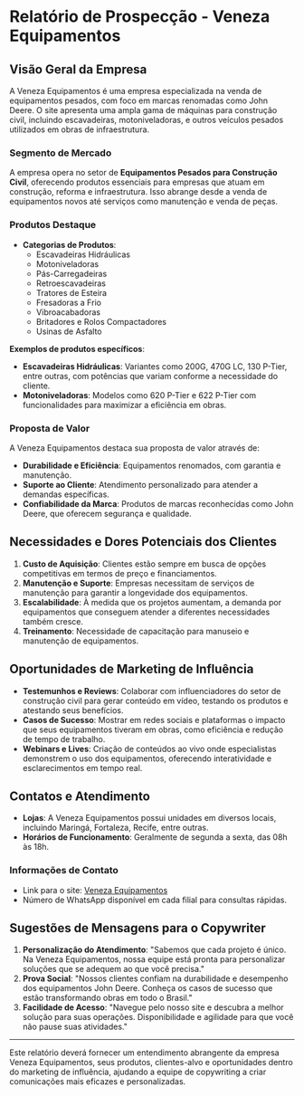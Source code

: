 # Relatório de Prospecção - Veneza Equipamentos

## Visão Geral da Empresa
A Veneza Equipamentos é uma empresa especializada na venda de equipamentos pesados, com foco em marcas renomadas como John Deere. O site apresenta uma ampla gama de máquinas para construção civil, incluindo escavadeiras, motoniveladoras, e outros veículos pesados utilizados em obras de infraestrutura.

### Segmento de Mercado
A empresa opera no setor de **Equipamentos Pesados para Construção Civil**, oferecendo produtos essenciais para empresas que atuam em construção, reforma e infraestrutura. Isso abrange desde a venda de equipamentos novos até serviços como manutenção e venda de peças.

### Produtos Destaque
- **Categorias de Produtos**:
  - Escavadeiras Hidráulicas
  - Motoniveladoras
  - Pás-Carregadeiras
  - Retroescavadeiras
  - Tratores de Esteira
  - Fresadoras a Frio
  - Vibroacabadoras
  - Britadores e Rolos Compactadores
  - Usinas de Asfalto

**Exemplos de produtos específicos**:
- **Escavadeiras Hidráulicas**: Variantes como 200G, 470G LC, 130 P-Tier, entre outras, com potências que variam conforme a necessidade do cliente.
- **Motoniveladoras**: Modelos como 620 P-Tier e 622 P-Tier com funcionalidades para maximizar a eficiência em obras.

### Proposta de Valor
A Veneza Equipamentos destaca sua proposta de valor através de:
- **Durabilidade e Eficiência**: Equipamentos renomados, com garantia e manutenção.
- **Suporte ao Cliente**: Atendimento personalizado para atender a demandas específicas.
- **Confiabilidade da Marca**: Produtos de marcas reconhecidas como John Deere, que oferecem segurança e qualidade.

## Necessidades e Dores Potenciais dos Clientes
1. **Custo de Aquisição**: Clientes estão sempre em busca de opções competitivas em termos de preço e financiamentos.
2. **Manutenção e Suporte**: Empresas necessitam de serviços de manutenção para garantir a longevidade dos equipamentos.
3. **Escalabilidade**: À medida que os projetos aumentam, a demanda por equipamentos que conseguem atender a diferentes necessidades também cresce.
4. **Treinamento**: Necessidade de capacitação para manuseio e manutenção de equipamentos.

## Oportunidades de Marketing de Influência
- **Testemunhos e Reviews**: Colaborar com influenciadores do setor de construção civil para gerar conteúdo em vídeo, testando os produtos e atestando seus benefícios.
- **Casos de Sucesso**: Mostrar em redes sociais e plataformas o impacto que seus equipamentos tiveram em obras, como eficiência e redução de tempo de trabalho.
- **Webinars e Lives**: Criação de conteúdos ao vivo onde especialistas demonstrem o uso dos equipamentos, oferecendo interatividade e esclarecimentos em tempo real.

## Contatos e Atendimento
- **Lojas**: A Veneza Equipamentos possui unidades em diversos locais, incluindo Maringá, Fortaleza, Recife, entre outras.
- **Horários de Funcionamento**: Geralmente de segunda a sexta, das 08h às 18h.

### Informações de Contato
- Link para o site: [Veneza Equipamentos](http://www.venezaequipamentos.com.br)
- Número de WhatsApp disponível em cada filial para consultas rápidas.

## Sugestões de Mensagens para o Copywriter
1. **Personalização do Atendimento**: "Sabemos que cada projeto é único. Na Veneza Equipamentos, nossa equipe está pronta para personalizar soluções que se adequem ao que você precisa."
2. **Prova Social**: "Nossos clientes confiam na durabilidade e desempenho dos equipamentos John Deere. Conheça os casos de sucesso que estão transformando obras em todo o Brasil."
3. **Facilidade de Acesso**: "Navegue pelo nosso site e descubra a melhor solução para suas operações. Disponibilidade e agilidade para que você não pause suas atividades."

---

Este relatório deverá fornecer um entendimento abrangente da empresa Veneza Equipamentos, seus produtos, clientes-alvo e oportunidades dentro do marketing de influência, ajudando a equipe de copywriting a criar comunicações mais eficazes e personalizadas.